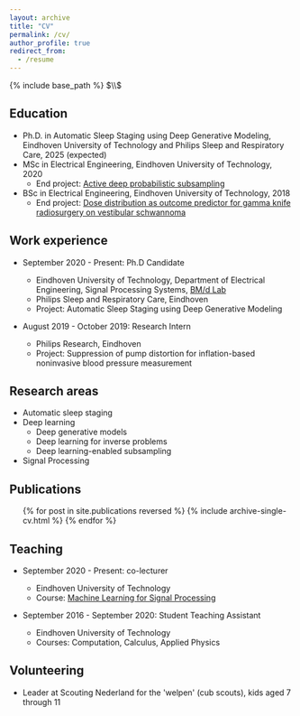 ```yaml
---
layout: archive
title: "CV"
permalink: /cv/
author_profile: true
redirect_from:
  - /resume
---
```


{% include base_path %}
$\\$

Education
-----
* Ph.D. in Automatic Sleep Staging using Deep Generative Modeling, Eindhoven University of Technology and Philips Sleep and Respiratory Care, 2025 (expected)
* MSc in Electrical Engineering, Eindhoven University of Technology, 2020
  * End project: [Active deep probabilistic subsampling](https://hansvangorp.github.io/publication/2021-07-01)
* BSc in Electrical Engineering, Eindhoven University of Technology, 2018
  * End project: [Dose distribution as outcome predictor for gamma knife radiosurgery on vestibular schwannoma](https://hansvangorp.github.io/publication/2019-03-01)

Work experience
-----
* September 2020 - Present: Ph.D Candidate
  * Eindhoven University of Technology, Department of Electrical Engineering, Signal Processing Systems, [BM/d Lab](https://www.tue.nl/en/research/research-groups/signal-processing-systems/biomedical-diagnostics-lab/)
  * Philips Sleep and Respiratory Care, Eindhoven
  * Project: Automatic Sleep Staging using Deep Generative Modeling

* August 2019 - October 2019: Research Intern
  * Philips Research, Eindhoven
  * Project: Suppression of pump distortion for inflation-based noninvasive blood pressure measurement
  
Research areas
-----
* Automatic sleep staging
* Deep learning
  * Deep generative models
  * Deep learning for inverse problems
  * Deep learning-enabled subsampling 
* Signal Processing

Publications
-----
  <ul>{% for post in site.publications reversed %}
    {% include archive-single-cv.html %}
  {% endfor %}</ul>
  
Teaching
-----
* September 2020 - Present: co-lecturer
  * Eindhoven University of Technology
  * Course: [Machine Learning for Signal Processing](https://hansvangorp.github.io/teaching/)

* September 2016 - September 2020: Student Teaching Assistant
  * Eindhoven University of Technology
  * Courses: Computation, Calculus, Applied Physics

  
Volunteering
-----
* Leader at Scouting Nederland for the 'welpen' (cub scouts), kids aged 7 through 11